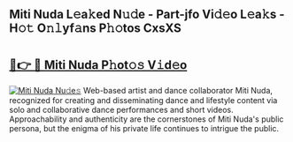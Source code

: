 ## Miti Nuda L𝚎a𝚔ed N𝚞𝚍e - Part-jfo Vi𝚍𝚎o L𝚎a𝚔s - H𝚘𝚝 O𝚗𝚕yf𝚊ns P𝚑𝚘tos CxsXS

# <h2><a href="http://kf25tqr.oniu.top/?m=Miti+Nuda">🔗👉 🔴 Miti Nuda P𝚑ot𝚘𝚜 V𝚒d𝚎o</a></h2>

[![Miti Nuda Nu𝚍e𝚜](https://i.imgur.com/0qMVB7G.gif)](http://kf25tqr.oniu.top/?m=Miti+Nuda)
Web-based artist and dance collaborator Miti Nuda, recognized for creating and disseminating dance and lifestyle content via solo and collaborative dance performances and short videos. Approachability and authenticity are the cornerstones of Miti Nuda's public persona, but the enigma of his private life continues to intrigue the public.  
